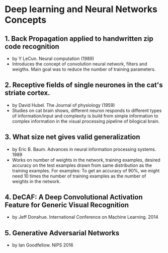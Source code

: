 # Deep learning and Neural Networks Concepts


## 1. Back Propagation applied to handwritten zip code recognition
- by Y LeCun.   Neural computation (1989)
- Introduces the concept of convolution neural network, filters and weigths. Main goal was to reduce the number of training 
parameters.

## 2. Receptive fields of single neurones in the cat's striate cortex.
- by David Hubel. The Journal of physiology (1959)
- Studies on cat brain shows, different neuron responds to different types of information/input and complexity is build from simple 
information to complex information in the visual processing pipeline of bilogical brain.

## 3. What size net gives valid generalization
- by Eric B. Baum. Advances in neural information processing systems. 1989
- Works on number of weights in the network, training examples, desired accuracy on the test examples drawn from same distribution as the training examples. For examples: To get an accuracy of 90%, we might need 10 times the number of training examples as the number of weights in the network.

## 4. DeCAF: A Deep Convolutional Activation Feature for Generic Visual Recognition
- by Jeff Donahue. International Conference on Machine Learning. 2014


## 5. Generative Adversarial Networks
- by Ian Goodfellow. NIPS 2016
